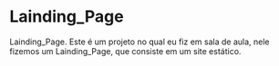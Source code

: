 # Lainding_Page
Lainding_Page. Este é um projeto no qual eu fiz em sala de aula, nele fizemos um Lainding_Page, que consiste em um site estático.
